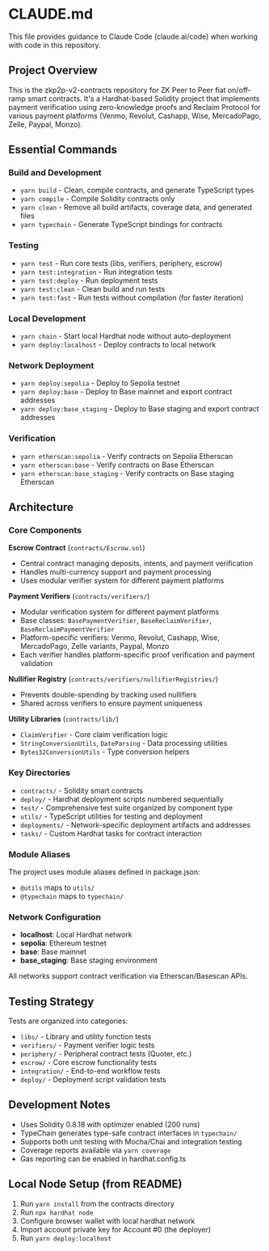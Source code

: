 # CLAUDE.md

This file provides guidance to Claude Code (claude.ai/code) when working with code in this repository.

## Project Overview

This is the zkp2p-v2-contracts repository for ZK Peer to Peer fiat on/off-ramp smart contracts. It's a Hardhat-based Solidity project that implements payment verification using zero-knowledge proofs and Reclaim Protocol for various payment platforms (Venmo, Revolut, Cashapp, Wise, MercadoPago, Zelle, Paypal, Monzo).

## Essential Commands

### Build and Development
- `yarn build` - Clean, compile contracts, and generate TypeScript types
- `yarn compile` - Compile Solidity contracts only
- `yarn clean` - Remove all build artifacts, coverage data, and generated files
- `yarn typechain` - Generate TypeScript bindings for contracts

### Testing
- `yarn test` - Run core tests (libs, verifiers, periphery, escrow)
- `yarn test:integration` - Run integration tests
- `yarn test:deploy` - Run deployment tests
- `yarn test:clean` - Clean build and run tests
- `yarn test:fast` - Run tests without compilation (for faster iteration)

### Local Development
- `yarn chain` - Start local Hardhat node without auto-deployment
- `yarn deploy:localhost` - Deploy contracts to local network

### Network Deployment
- `yarn deploy:sepolia` - Deploy to Sepolia testnet
- `yarn deploy:base` - Deploy to Base mainnet and export contract addresses
- `yarn deploy:base_staging` - Deploy to Base staging and export contract addresses

### Verification
- `yarn etherscan:sepolia` - Verify contracts on Sepolia Etherscan
- `yarn etherscan:base` - Verify contracts on Base Etherscan
- `yarn etherscan:base_staging` - Verify contracts on Base staging Etherscan

## Architecture

### Core Components

**Escrow Contract** (`contracts/Escrow.sol`)
- Central contract managing deposits, intents, and payment verification
- Handles multi-currency support and payment processing
- Uses modular verifier system for different payment platforms

**Payment Verifiers** (`contracts/verifiers/`)
- Modular verification system for different payment platforms
- Base classes: `BasePaymentVerifier`, `BaseReclaimVerifier`, `BaseReclaimPaymentVerifier`
- Platform-specific verifiers: Venmo, Revolut, Cashapp, Wise, MercadoPago, Zelle variants, Paypal, Monzo
- Each verifier handles platform-specific proof verification and payment validation

**Nullifier Registry** (`contracts/verifiers/nullifierRegistries/`)
- Prevents double-spending by tracking used nullifiers
- Shared across verifiers to ensure payment uniqueness

**Utility Libraries** (`contracts/lib/`)
- `ClaimVerifier` - Core claim verification logic
- `StringConversionUtils`, `DateParsing` - Data processing utilities
- `Bytes32ConversionUtils` - Type conversion helpers

### Key Directories

- `contracts/` - Solidity smart contracts
- `deploy/` - Hardhat deployment scripts numbered sequentially
- `test/` - Comprehensive test suite organized by component type
- `utils/` - TypeScript utilities for testing and deployment
- `deployments/` - Network-specific deployment artifacts and addresses
- `tasks/` - Custom Hardhat tasks for contract interaction

### Module Aliases

The project uses module aliases defined in package.json:
- `@utils` maps to `utils/`
- `@typechain` maps to `typechain/`

### Network Configuration

- **localhost**: Local Hardhat network
- **sepolia**: Ethereum testnet
- **base**: Base mainnet
- **base_staging**: Base staging environment

All networks support contract verification via Etherscan/Basescan APIs.

## Testing Strategy

Tests are organized into categories:
- `libs/` - Library and utility function tests
- `verifiers/` - Payment verifier logic tests
- `periphery/` - Peripheral contract tests (Quoter, etc.)
- `escrow/` - Core escrow functionality tests
- `integration/` - End-to-end workflow tests
- `deploy/` - Deployment script validation tests

## Development Notes

- Uses Solidity 0.8.18 with optimizer enabled (200 runs)
- TypeChain generates type-safe contract interfaces in `typechain/`
- Supports both unit testing with Mocha/Chai and integration testing
- Coverage reports available via `yarn coverage`
- Gas reporting can be enabled in hardhat.config.ts

## Local Node Setup (from README)

1. Run `yarn install` from the contracts directory
2. Run `npx hardhat node`
3. Configure browser wallet with local hardhat network
4. Import account private key for Account #0 (the deployer)
5. Run `yarn deploy:localhost`